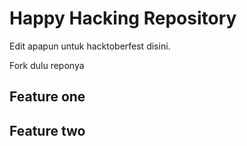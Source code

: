 # Happy Hacking Repository

Edit apapun untuk hacktoberfest disini.

Fork dulu reponya


## Feature one
## Feature two
